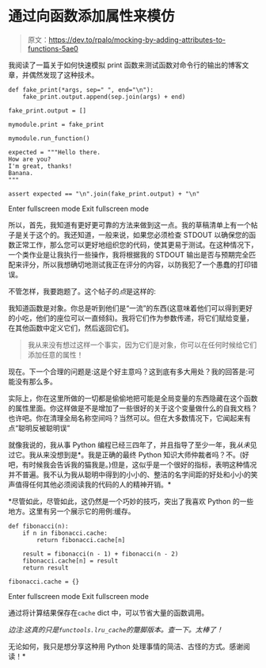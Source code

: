 # 通过向函数添加属性来模仿

> 原文：<https://dev.to/rpalo/mocking-by-adding-attributes-to-functions-5ae0>

我阅读了一篇关于如何快速模拟 print 函数来测试函数对命令行的输出的博客文章，并偶然发现了这种技术。

```
def fake_print(*args, sep=" ", end="\n"):
    fake_print.output.append(sep.join(args) + end)

fake_print.output = []

mymodule.print = fake_print

mymodule.run_function()

expected = """Hello there.
How are you?
I'm great, thanks!
Banana.
"""

assert expected == "\n".join(fake_print.output) + "\n" 
```

Enter fullscreen mode Exit fullscreen mode

所以，首先，我知道有更好更可靠的方法来做到这一点。我的草稿清单上有一个帖子是关于这个的。我还知道，一般来说，如果您必须检查 STDOUT 以确保您的函数正常工作，那么您可以更好地组织您的代码，使其更易于测试。在这种情况下，一个类作业是让我执行一些操作，我将根据我的 STDOUT 输出是否与预期完全匹配来评分，所以我想确切地测试我正在评分的内容，以防我犯了一个愚蠢的打印错误。

不管怎样，我要跑题了。这个帖子的*点*是这样的:

我知道函数是对象。你总是听到他们是“一流”的东西(这意味着他们可以得到更好的小吃，他们的座位可以一直倾斜)。我将它们作为参数传递，将它们赋给变量，在其他函数中定义它们，然后返回它们。

> 我从来没有想过这样一个事实，因为它们是对象，你可以在任何时候给它们添加任意的属性！

现在。下一个合理的问题是:这是个好主意吗？这到底有多大用处？我的回答是:可能没有那么多。

实际上，你在这里所做的一切都是偷偷地把可能是全局变量的东西隐藏在这个函数的属性里面。你这样做是不是增加了一些很好的关于这个变量做什么的自我文档？也许吧。你在清理全局名称空间吗？当然可以。但在大多数情况下，它闻起来有点“聪明反被聪明误”

就像我说的，我从事 Python 编程已经三四年了，并且指导了至少一年，我*从未*见过它。我从来没想到是*。我是正确的最终 Python 知识大师仲裁者吗？不。(好吧，有时候我会告诉我的猫我是。)但是，这似乎是一个很好的指标，表明这种情况并不普遍。我不认为我从聪明中得到的小小的、整洁的名字间距的好处和小小的笑声值得任何其他必须阅读我的代码的人的精神开销。*

 *尽管如此，尽管如此，这仍然是一个巧妙的技巧，突出了我喜欢 Python 的一些地方。这里有另一个展示它的用例:缓存。

```
def fibonacci(n):
    if n in fibonacci.cache:
        return fibonacci.cache[n]

    result = fibonacci(n - 1) + fibonacci(n - 2)
    fibonacci.cache[n] = result
    return result

fibonacci.cache = {} 
```

Enter fullscreen mode Exit fullscreen mode

通过将计算结果保存在`cache` dict 中，可以节省大量的函数调用。

*边注:这真的只是`functools.lru_cache`的蹩脚版本。查一下。太棒了！*

无论如何，我只是想分享这种用 Python 处理事情的简洁、古怪的方式。感谢阅读！*